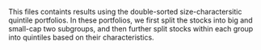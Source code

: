 This files containts results using the double-sorted size-charactersitic quintile portfolios. 
In these portfolios, we first split the stocks into big and small-cap two subgroups, and then 
further split stocks within each group into quintiles based on their characteristics. 
